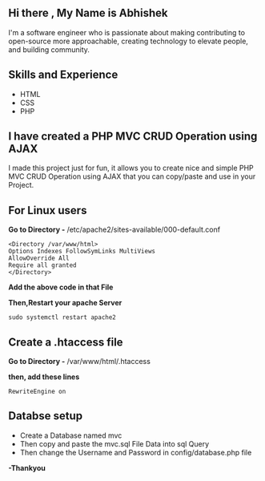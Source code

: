 ## **Hi there , My Name is Abhishek**
I'm a software engineer who is passionate about making contributing to open-source more approachable, creating technology to elevate people, and building community.
## **Skills and Experience**
* HTML
* CSS
* PHP


## **I have created a PHP MVC CRUD Operation using AJAX**
I made this project just for fun, it allows you to create nice and simple PHP MVC CRUD Operation using AJAX that you can copy/paste and use in your Project.

## **For Linux users**
**Go to Directory -** /etc/apache2/sites-available/000-default.conf

    <Directory /var/www/html>
    Options Indexes FollowSymLinks MultiViews
    AllowOverride All
    Require all granted
    </Directory>

**Add the above code in that File**

**Then,Restart your apache Server** 

    sudo systemctl restart apache2

## **Create a .htaccess file**
**Go to Directory -** /var/www/html/.htaccess

**then, add these lines**

    RewriteEngine on

## **Databse setup**
* Create a Database named mvc
* Then copy and paste the mvc.sql File Data into sql Query 
* Then change the Username and Password in config/database.php file

**-Thankyou**

